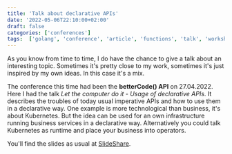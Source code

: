 ```yaml
---
title: 'Talk about declarative APIs'
date: '2022-05-06T22:10:00+02:00'
draft: false
categories: ['conferences']
tags:  ['golang', 'conference', 'article', 'functions', 'talk', 'workshop', 'kubernetes']
---
```


As you know from time to time, I do have the chance to give a talk about an interesting topic. Sometimes it's pretty close to my work, sometimes it's just inspired by my own ideas. In this case it's a mix.

The conference this time had been the **betterCode() API** on 27.04.2022. Here I had the talk *Let the computer do it - Usage of declarative APIs*. It describes the troubles of today usual imperative APIs and how to use them in a declarative way. One example is more technological than business, it's about Kubernetes. But the idea can be used for an own infrastructure running business services in a declarative way. Alternatively you could talk Kubernetes as runtime and place your business into operators.

You'll find the slides as usual at [SlideShare](https://www.slideshare.net/TheMue/let-the-computer-do-it).
